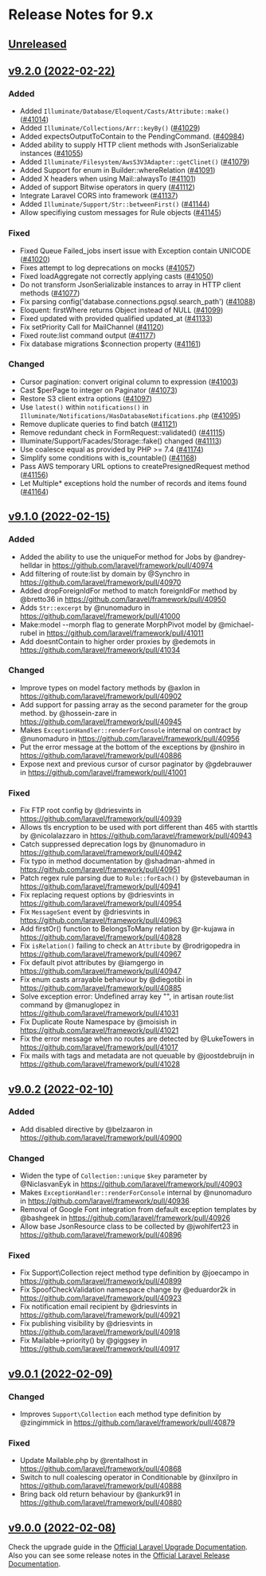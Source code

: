 # Release Notes for 9.x

## [Unreleased](https://github.com/laravel/framework/compare/v9.2.0...9.x)


## [v9.2.0 (2022-02-22)](https://github.com/laravel/framework/compare/v9.1.0...v9.2.0)

### Added
- Added `Illuminate/Database/Eloquent/Casts/Attribute::make()` ([#41014](https://github.com/laravel/framework/pull/41014))
- Added `Illuminate/Collections/Arr::keyBy()` ([#41029](https://github.com/laravel/framework/pull/41029))
- Added expectsOutputToContain to the PendingCommand. ([#40984](https://github.com/laravel/framework/pull/40984))
- Added ability to supply HTTP client methods with JsonSerializable instances ([#41055](https://github.com/laravel/framework/pull/41055))
- Added `Illuminate/Filesystem/AwsS3V3Adapter::getClinet()` ([#41079](https://github.com/laravel/framework/pull/41079))
- Added Support for enum in Builder::whereRelation ([#41091](https://github.com/laravel/framework/pull/41091))
- Added X headers when using Mail::alwaysTo ([#41101](https://github.com/laravel/framework/pull/41101))
- Added of support Bitwise operators in query ([#41112](https://github.com/laravel/framework/pull/41112))
- Integrate Laravel CORS into framework ([#41137](https://github.com/laravel/framework/pull/41137))
- Added `Illuminate/Support/Str::betweenFirst()` ([#41144](https://github.com/laravel/framework/pull/41144))
- Allow specifiying custom messages for Rule objects ([#41145](https://github.com/laravel/framework/pull/41145))

### Fixed
- Fixed Queue Failed_jobs insert issue with Exception contain UNICODE ([#41020](https://github.com/laravel/framework/pull/41020))
- Fixes attempt to log deprecations on mocks ([#41057](https://github.com/laravel/framework/pull/41057))
- Fixed loadAggregate not correctly applying casts ([#41050](https://github.com/laravel/framework/pull/41050))
- Do not transform JsonSerializable instances to array in HTTP client methods ([#41077](https://github.com/laravel/framework/pull/41077))
- Fix parsing config('database.connections.pgsql.search_path') ([#41088](https://github.com/laravel/framework/pull/41088))
- Eloquent: firstWhere returns Object instead of NULL ([#41099](https://github.com/laravel/framework/pull/41099))
- Fixed updated with provided qualified updated_at ([#41133](https://github.com/laravel/framework/pull/41133))
- Fix setPriority Call for MailChannel ([#41120](https://github.com/laravel/framework/pull/41120))
- Fixed route:list command output ([#41177](https://github.com/laravel/framework/pull/41177))
- Fix database migrations $connection property ([#41161](https://github.com/laravel/framework/pull/41161))

### Changed
- Cursor pagination: convert original column to expression ([#41003](https://github.com/laravel/framework/pull/41003))
- Cast $perPage to integer on Paginator ([#41073](https://github.com/laravel/framework/pull/41073))
- Restore S3 client extra options ([#41097](https://github.com/laravel/framework/pull/41097))
- Use `latest()` within `notifications()` in `Illuminate/Notifications/HasDatabaseNotifications.php` ([#41095](https://github.com/laravel/framework/pull/41095))
- Remove duplicate queries to find batch ([#41121](https://github.com/laravel/framework/pull/41121))
- Remove redundant check in FormRequest::validated() ([#41115](https://github.com/laravel/framework/pull/41115))
- Illuminate/Support/Facades/Storage::fake() changed ([#41113](https://github.com/laravel/framework/pull/41113))
- Use coalesce equal as provided by PHP >= 7.4 ([#41174](https://github.com/laravel/framework/pull/41174))
- Simplify some conditions with is_countable() ([#41168](https://github.com/laravel/framework/pull/41168))
- Pass AWS temporary URL options to createPresignedRequest method ([#41156](https://github.com/laravel/framework/pull/41156))
- Let Multiple* exceptions hold the number of records and items found ([#41164](https://github.com/laravel/framework/pull/41164))


## [v9.1.0 (2022-02-15)](https://github.com/laravel/framework/compare/v9.0.2...v9.1.0)

### Added
* Added the ability to use the uniqueFor method for Jobs by @andrey-helldar in https://github.com/laravel/framework/pull/40974
* Add filtering of route:list by domain by @Synchro in https://github.com/laravel/framework/pull/40970
* Added dropForeignIdFor method to match foreignIdFor method by @bretto36 in https://github.com/laravel/framework/pull/40950
* Adds `Str::excerpt` by @nunomaduro in https://github.com/laravel/framework/pull/41000
* Make:model --morph flag to generate MorphPivot model by @michael-rubel in https://github.com/laravel/framework/pull/41011
* Add doesntContain to higher order proxies by @edemots in https://github.com/laravel/framework/pull/41034

### Changed
* Improve types on model factory methods by @axlon in https://github.com/laravel/framework/pull/40902
* Add support for passing array as the second parameter for the group method. by @hossein-zare in https://github.com/laravel/framework/pull/40945
* Makes `ExceptionHandler::renderForConsole` internal on contract by @nunomaduro in https://github.com/laravel/framework/pull/40956
* Put the error message at the bottom of the exceptions by @nshiro in https://github.com/laravel/framework/pull/40886
* Expose next and previous cursor of cursor paginator by @gdebrauwer in https://github.com/laravel/framework/pull/41001

### Fixed
* Fix FTP root config by @driesvints in https://github.com/laravel/framework/pull/40939
* Allows tls encryption to be used with port different than 465 with starttls by @nicolalazzaro in https://github.com/laravel/framework/pull/40943
* Catch suppressed deprecation logs by @nunomaduro in https://github.com/laravel/framework/pull/40942
* Fix typo in method documentation by @shadman-ahmed in https://github.com/laravel/framework/pull/40951
* Patch regex rule parsing due to `Rule::forEach()` by @stevebauman in https://github.com/laravel/framework/pull/40941
* Fix replacing request options by @driesvints in https://github.com/laravel/framework/pull/40954
* Fix `MessageSent` event by @driesvints in https://github.com/laravel/framework/pull/40963
* Add firstOr() function to BelongsToMany relation by @r-kujawa in https://github.com/laravel/framework/pull/40828
* Fix `isRelation()` failing to check an `Attribute` by @rodrigopedra in https://github.com/laravel/framework/pull/40967
* Fix default pivot attributes by @iamgergo in https://github.com/laravel/framework/pull/40947
* Fix enum casts arrayable behaviour by @diegotibi in https://github.com/laravel/framework/pull/40885
* Solve exception error: Undefined array key "", in artisan route:list command by @manuglopez in https://github.com/laravel/framework/pull/41031
* Fix Duplicate Route Namespace by @moisish in https://github.com/laravel/framework/pull/41021
* Fix the error message when no routes are detected by @LukeTowers in https://github.com/laravel/framework/pull/41017
* Fix mails with tags and metadata are not queuable by @joostdebruijn in https://github.com/laravel/framework/pull/41028


## [v9.0.2 (2022-02-10)](https://github.com/laravel/framework/compare/v9.0.1...v9.0.2)

### Added
* Add disabled directive by @belzaaron in https://github.com/laravel/framework/pull/40900

### Changed
* Widen the type of `Collection::unique` `$key` parameter by @NiclasvanEyk in https://github.com/laravel/framework/pull/40903
* Makes `ExceptionHandler::renderForConsole` internal by @nunomaduro in https://github.com/laravel/framework/pull/40936
* Removal of Google Font integration from default exception templates by @bashgeek in https://github.com/laravel/framework/pull/40926
* Allow base JsonResource class to be collected by @jwohlfert23 in https://github.com/laravel/framework/pull/40896

### Fixed
* Fix Support\Collection reject method type definition by @joecampo in https://github.com/laravel/framework/pull/40899
* Fix SpoofCheckValidation namespace change by @eduardor2k in https://github.com/laravel/framework/pull/40923
* Fix notification email recipient by @driesvints in https://github.com/laravel/framework/pull/40921
* Fix publishing visibility by @driesvints in https://github.com/laravel/framework/pull/40918
* Fix Mailable->priority() by @giggsey in https://github.com/laravel/framework/pull/40917


## [v9.0.1 (2022-02-09)](https://github.com/laravel/framework/compare/v9.0.0...v9.0.1)

### Changed
* Improves `Support\Collection` each method type definition by @zingimmick in https://github.com/laravel/framework/pull/40879

### Fixed
* Update Mailable.php by @rentalhost in https://github.com/laravel/framework/pull/40868
* Switch to null coalescing operator in Conditionable by @inxilpro in https://github.com/laravel/framework/pull/40888
* Bring back old return behaviour by @ankurk91 in https://github.com/laravel/framework/pull/40880


## [v9.0.0 (2022-02-08)](https://github.com/laravel/framework/compare/8.x...v9.0.0)

Check the upgrade guide in the [Official Laravel Upgrade Documentation](https://laravel.com/docs/9.x/upgrade). Also you can see some release notes in the [Official Laravel Release Documentation](https://laravel.com/docs/9.x/releases).
